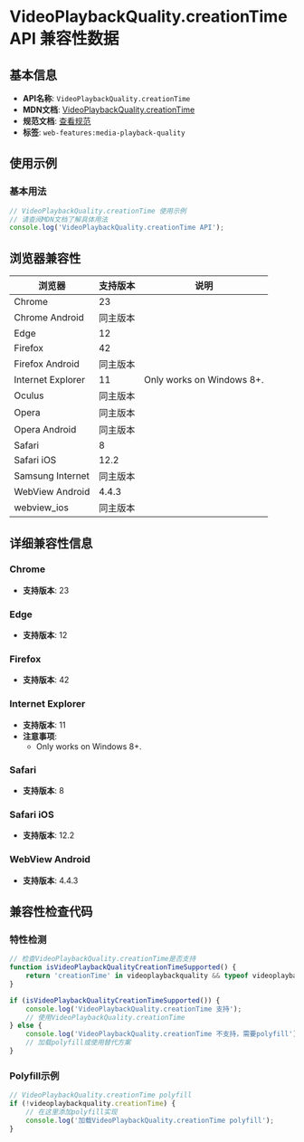 # VideoPlaybackQuality.creationTime API 兼容性数据

## 基本信息

- **API名称**: `VideoPlaybackQuality.creationTime`
- **MDN文档**: [VideoPlaybackQuality.creationTime](https://developer.mozilla.org/docs/Web/API/VideoPlaybackQuality/creationTime)
- **规范文档**: [查看规范](https://w3c.github.io/media-playback-quality/#dom-videoplaybackquality-creationtime)
- **标签**: `web-features:media-playback-quality`

## 使用示例

### 基本用法

```javascript
// VideoPlaybackQuality.creationTime 使用示例
// 请查阅MDN文档了解具体用法
console.log('VideoPlaybackQuality.creationTime API');
```

## 浏览器兼容性

| 浏览器 | 支持版本 | 说明 |
|--------|----------|------|
| Chrome | 23 |  |
| Chrome Android | 同主版本 |  |
| Edge | 12 |  |
| Firefox | 42 |  |
| Firefox Android | 同主版本 |  |
| Internet Explorer | 11 | Only works on Windows 8+. |
| Oculus | 同主版本 |  |
| Opera | 同主版本 |  |
| Opera Android | 同主版本 |  |
| Safari | 8 |  |
| Safari iOS | 12.2 |  |
| Samsung Internet | 同主版本 |  |
| WebView Android | 4.4.3 |  |
| webview_ios | 同主版本 |  |

## 详细兼容性信息

### Chrome

- **支持版本**: 23

### Edge

- **支持版本**: 12

### Firefox

- **支持版本**: 42

### Internet Explorer

- **支持版本**: 11
- **注意事项**:
  - Only works on Windows 8+.

### Safari

- **支持版本**: 8

### Safari iOS

- **支持版本**: 12.2

### WebView Android

- **支持版本**: 4.4.3

## 兼容性检查代码

### 特性检测

```javascript
// 检查VideoPlaybackQuality.creationTime是否支持
function isVideoPlaybackQualityCreationTimeSupported() {
    return 'creationTime' in videoplaybackquality && typeof videoplaybackquality.creationTime === 'function';
}

if (isVideoPlaybackQualityCreationTimeSupported()) {
    console.log('VideoPlaybackQuality.creationTime 支持');
    // 使用VideoPlaybackQuality.creationTime
} else {
    console.log('VideoPlaybackQuality.creationTime 不支持，需要polyfill');
    // 加载polyfill或使用替代方案
}
```

### Polyfill示例

```javascript
// VideoPlaybackQuality.creationTime polyfill
if (!videoplaybackquality.creationTime) {
    // 在这里添加polyfill实现
    console.log('加载VideoPlaybackQuality.creationTime polyfill');
}
```

